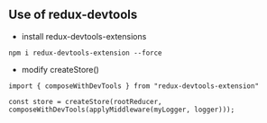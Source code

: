 ## Use of redux-devtools

- install redux-devtools-extensions

```
npm i redux-devtools-extension --force
```

- modify createStore()

```
import { composeWithDevTools } from "redux-devtools-extension"

const store = createStore(rootReducer, composeWithDevTools(applyMiddleware(myLogger, logger)));
```
